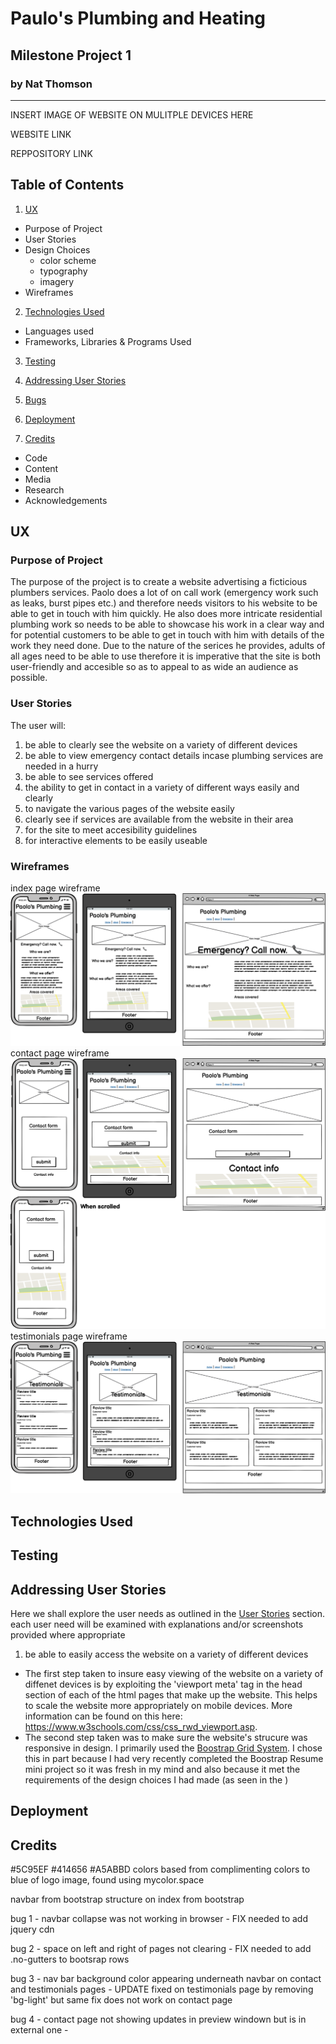 # Paulo's Plumbing and Heating
## Milestone Project 1 
### by Nat Thomson
---

INSERT IMAGE OF WEBSITE ON MULITPLE DEVICES HERE

WEBSITE LINK

REPPOSITORY LINK

## Table of Contents
1. [UX](#ux)
* Purpose of Project
* User Stories
* Design Choices
  - color scheme
  - typography
  - imagery
* Wireframes

2. [Technologies Used](#technologies-used)
* Languages used
* Frameworks, Libraries & Programs Used 

3. [Testing](#testing)

4. [Addressing User Stories](#addressing-user-stories)

5. [Bugs](#bugs)

6. [Deployment](#deployment)

7. [Credits](#credits) 
* Code
* Content
* Media 
* Research
* Acknowledgements



## UX

### Purpose of Project
The purpose of the project is to create a website advertising a ficticious plumbers services. Paolo does a lot of on call work (emergency work such as leaks, burst pipes etc.) and therefore needs visitors to his website to be able to get in touch with him quickly. He also does more intricate residential plumbing work so needs to be able to showcase his work in a clear way and for potential customers to be able to get in touch with him with details of the work they need done. 
Due to the nature of the serices he provides, adults of all ages need to be able to use therefore it is imperative that the site is both user-friendly and accesible so as to appeal to as wide an audience as possible. 

### User Stories
The user will:
1. be able to clearly see the website on a variety of different devices
2. be able to view emergency contact details incase plumbing services are needed in a hurry
3. be able to see services offered
4. the ability to get in contact in a variety of different ways easily and clearly
5. to navigate the various pages of the website easily
6. clearly see if services are available from the website in their area 
7. for the site to meet accesibility guidelines
8. for interactive elements to be easily useable

### Wireframes
index page wireframe 
![alt text](/README-files/home%20page.png)
contact page wireframe
![alt text](/README-files/contact.png)
testimonials page wireframe
![alt text](/README-files/testimonials.png)



## Technologies Used






## Testing






## Addressing User Stories

Here we shall explore the user needs as outlined in the [User Stories](#user-stories) section. each user need will be examined with explanations and/or screenshots provided where appropriate 

1. be able to easily access the website on a variety of different devices

- The first step taken to insure easy viewing of the website on a variety of diffenet devices is by exploiting the 'viewport meta' tag in the head section of each of the html pages that make up the website. This helps to scale the website more appropriately on mobile devices. More information can be found on this here: https://www.w3schools.com/css/css_rwd_viewport.asp. 
- The second step taken was to make sure the website's strucure was responsive in design. I primarily used the [Boostrap Grid System](https://getbootstrap.com/docs/4.0/layout/grid/). I chose this in part because I had very recently completed the Boostrap Resume mini project so it was fresh in my mind and also because it met the requirements of the design choices I had made (as seen in the )





## Deployment





## Credits
















#5C95EF
#414656
#A5ABBD colors based from complimenting colors to blue of logo image, found using mycolor.space

navbar from bootstrap 
structure on index from bootstrap

bug 1 - navbar collapse was not working in browser - FIX needed to add jquery cdn

bug 2 - space on left and right of pages not clearing - FIX needed to add .no-gutters to bootsrap rows

bug 3 - nav bar background color appearing underneath navbar on contact and testimonials pages - UPDATE fixed on testimonials page by removing 'bg-light' but same fix does not work on contact page 

bug 4 - contact page not showing updates in preview windown but is in external one - 



